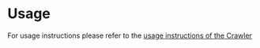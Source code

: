 # Usage

For usage instructions please refer to the [usage instructions of the Crawler](../crawler#usage)
